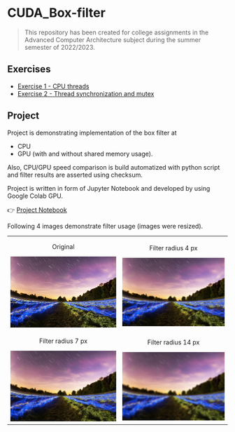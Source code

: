# CUDA_Box-filter

> This repository has been created for college assignments in the Advanced Computer Architecture subject during the summer semester of 2022/2023.

## Exercises

- [Exercise 1 - CPU threads](exercise-1/README.md)
- [Exercise 2 - Thread synchronization and mutex](exercise-2/README.md)

## Project

Project is demonstrating implementation of the box filter at

- CPU
- GPU (with and without shared memory usage).

Also, CPU/GPU speed comparison is build automatized with python script and filter results are asserted using checksum.

Project is written in form of Jupyter Notebook and developed by using Google Colab GPU.

👉 [Project Notebook](./project/CUDA_Project_2023.ipynb)

Following 4 images demonstrate filter usage (images were resized).

<table style="text-align:center">
  <tr>
    <td>
    <p>Original</p>
      <img title="Original" src="project/img/original.jpg" />
    </td>
    <td>
      <p>Filter radius 4 px</p>
      <img title="Filter radius 4 px" src="project/img/4px-filter.jpg" />
    </td>
  </tr>
  <tr>
    <td>
      <p>Filter radius 7 px</p>
      <img title="Filter radius 7 px" src="project/img/7px-filter.jpg" />
    </td>
    <td>
      <p>Filter radius 14 px</p>
      <img title="Filter radius 14 px" src="project/img/14px-filter.jpg" />
    </td>
</tr>
</table>
